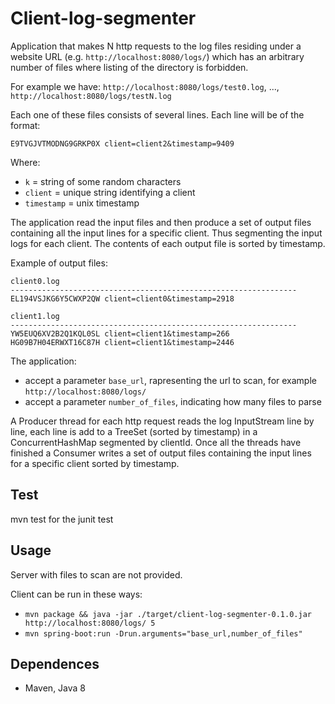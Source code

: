 
# Client-log-segmenter

Application that makes N http requests to the log files residing under a website URL (e.g. `http://localhost:8080/logs/`) which has an arbitrary number of files where listing of the directory is forbidden.

For example we have: `http://localhost:8080/logs/test0.log`, ..., `http://localhost:8080/logs/testN.log`

Each one of these files consists of several lines. Each line will be of the format:

`E9TVGJVTMODNG9GRKP0X client=client2&timestamp=9409`

Where:
- `k` = string of some random characters
- `client` = unique string identifying a client
- `timestamp` = unix timestamp
 

The application read the input files and then produce a set of output files containing all the input lines for a specific client. Thus segmenting the input logs for each client. The contents of each output file is sorted by timestamp.

Example of output files:

```
client0.log
----------------------------------------------------------------
EL194VSJKG6Y5CWXP2QW client=client0&timestamp=2918

client1.log
----------------------------------------------------------------
YW5EUQ6XV2B2Q1KQL0SL client=client1&timestamp=266
HG09B7H04ERWXT16C87H client=client1&timestamp=2446
```

The application:
- accept a parameter `base_url`, rapresenting the url to scan, for example `http://localhost:8080/logs/`
- accept a parameter `number_of_files`, indicating how many files to parse


A Producer thread for each http request reads the log InputStream line by line, each line is add to a
TreeSet (sorted by timestamp) in a ConcurrentHashMap segmented by clientId. Once all the threads have finished
a Consumer writes a set of output files containing the input lines for a specific client sorted by timestamp.

## Test

mvn test for the junit test

## Usage

Server with files to scan are not provided.

Client can be run in these ways:
* `mvn package && java -jar ./target/client-log-segmenter-0.1.0.jar http://localhost:8080/logs/ 5`
* `mvn spring-boot:run -Drun.arguments="base_url,number_of_files"`


## Dependences

- Maven, Java 8
